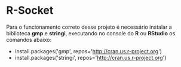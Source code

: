 # R-Socket

Para o funcionamento correto desse projeto é necessário instalar a biblioteca **gmp** e **stringi**, executando no console do **R** ou **RStudio** os comandos abaixo:

* install.packages('gmp', repos='http://cran.us.r-project.org')
* install.packages('stringi', repos='http://cran.us.r-project.org')
